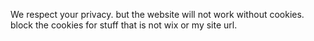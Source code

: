 We respect your privacy. but the website will not work without cookies. block the cookies for stuff that is not wix or my site url.
